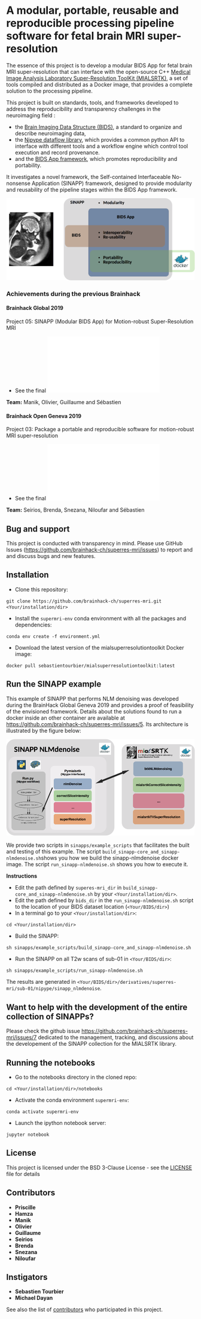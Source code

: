# A modular, portable, reusable and reproducible processing pipeline software for fetal brain MRI super-resolution

The essence of this project is to develop a modular BIDS App for fetal brain MRI super-resolution that can interface with the open-source C++ [Medical Image Analysis Laboratory Super-Resolution ToolKit (MIALSRTK)](https://github.com/sebastientourbier/mialsuperresolutiontoolkit), a set of tools compiled and distributed as a Docker image, that provides a complete solution to the processing pipeline.

This project is built on standards, tools, and frameworks developed to address the reproducibility and transparency challenges in the neuroimaging field :

- the [Brain Imaging Data Structure (BIDS)](https://bids.neuroimaging.io), a standard to organize and describe neuroimaging data,
- the [Nipype dataflow library](https://nipype.readthedocs.io), which provides a common python API to interface with different tools and a workflow engine which control tool execution and record provenance. 
- and the [BIDS App framework](https://bids-apps.neuroimaging.io), which promotes reproducibility and portability. 

It investigates a novel framework, the Self-contained Interfaceable No-nonsense Application (SINAPP) framework, designed to provide modularity and reusability of the pipeline stages within the BIDS App framework. 

![](resources/images/sinapp-framework.png)

### Achievements during the previous Brainhack

#### Brainhack Global 2019 

Project 05:  SINAPP (Modular BIDS App) for Motion-robust Super-Resolution MRI

* See the final ![presentation](resources/slides/BrainHackGlobal2019.pdf)

**Team:** Manik, Olivier, Guillaume and Sébastien 

#### Brainhack Open Geneva 2019 

Project 03: Package a portable and reproducible software for motion-robust MRI super-resolution

* See the final ![presentation](resources/slides/BrainHack2019.pdf)

**Team:** Seirios, Brenda, Snezana, Niloufar and Sébastien

## Bug and support

This project is conducted with transparency in mind. Please use GitHub Issues (https://github.com/brainhack-ch/superres-mri/issues) to report and and discuss bugs and new features. 

## Installation
* Clone this repository:
```
git clone https://github.com/brainhack-ch/superres-mri.git <Your/installation/dir>
```
* Install the `supermri-env` conda environment with all the packages and dependencies:
```
conda env create -f environment.yml
```
* Download the latest version of the mialsuperresolutiontoolkit Docker image:
```
docker pull sebastientourbier/mialsuperresolutiontoolkit:latest
```


## Run the SINAPP example

This example of SINAPP that performs NLM denoising was developed during the BrainHack Global Geneva 2019 and provides a proof of feasibility of the envisioned framework. Details about the solutions found to run a docker inside an other container are available at https://github.com/brainhack-ch/superres-mri/issues/5. Its architecture is illustrated by the figure below:

![](resources/images/sinapp-nlmdenoise.png)

We provide two scripts in `sinapps/example_scripts` that facilitates the built and testing of this example. The script `build_sinapp-core_and_sinapp-nlmdenoise.sh`shows you how we build the sinapp-nlmdenoise docker image. The script `run_sinapp-nlmdenoise.sh` shows you how to execute it. 

**Instructions**

* Edit the path defined by `superes-mri_dir` in `build_sinapp-core_and_sinapp-nlmdenoise.sh` by your `<Your/installation/dir>`.
* Edit the path defined by `bids_dir` in the  `run_sinapp-nlmdenoise.sh` script to the location of your BIDS dataset location (`<Your/BIDS/dir>`)
* In a terminal go to your `<Your/installation/dir>`:
```
cd <Your/installation/dir>
```
* Build the SINAPP:
```
sh sinapps/example_scripts/build_sinapp-core_and_sinapp-nlmdenoise.sh
```
* Run the SINAPP  on all T2w scans of sub-01 in `<Your/BIDS/dir>`:
```
sh sinapps/example_scripts/run_sinapp-nlmdenoise.sh
```
The results are generated in `<Your/BIDS/dir>/derivatives/superres-mri/sub-01/nipype/sinapp_nlmdenoise`.

## Want to help with the development of the entire collection of SINAPPs?
Please check the github issue https://github.com/brainhack-ch/superres-mri/issues/7 dedicated to the management, tracking, and discussions about the developement of the SINAPP collection for the MIALSRTK library.

## Running the notebooks

* Go to the notebooks directory in the cloned repo:
```
cd <Your/installation/dir>/notebooks
```

* Activate the conda environment `supermri-env`:
```
conda activate supermri-env
```

* Launch the ipython notebook server:
```
jupyter notebook
```


## License

This project is licensed under the BSD 3-Clause License - see the [LICENSE](LICENSE) file for details

## Contributors
* **Priscille**
* **Hamza**
* **Manik**
* **Olivier**
* **Guillaume**
* **Seirios**
* **Brenda**
* **Snezana**
* **Niloufar**

## Instigators
* **Sebastien Tourbier**
* **Michael Dayan**

See also the list of [contributors](https://github.com/brainhack-ch/superres-mri/contributors) who participated in this project.

